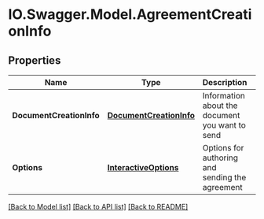 # IO.Swagger.Model.AgreementCreationInfo
## Properties

Name | Type | Description | Notes
------------ | ------------- | ------------- | -------------
**DocumentCreationInfo** | [**DocumentCreationInfo**](DocumentCreationInfo.md) | Information about the document you want to send | [optional] 
**Options** | [**InteractiveOptions**](InteractiveOptions.md) | Options for authoring and sending the agreement | [optional] 

[[Back to Model list]](../README.md#documentation-for-models) [[Back to API list]](../README.md#documentation-for-api-endpoints) [[Back to README]](../README.md)

